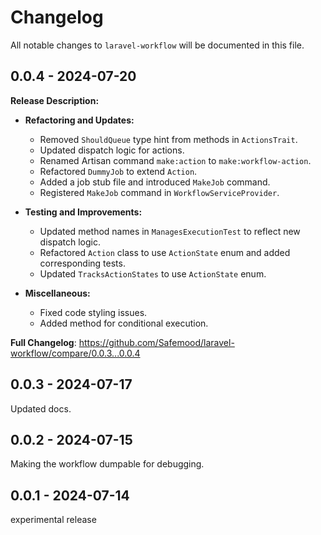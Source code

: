 # Changelog

All notable changes to `laravel-workflow` will be documented in this file.

## 0.0.4 - 2024-07-20

**Release Description:**

- **Refactoring and Updates:**
  
  - Removed `ShouldQueue` type hint from methods in `ActionsTrait`.
  - Updated dispatch logic for actions.
  - Renamed Artisan command `make:action` to `make:workflow-action`.
  - Refactored `DummyJob` to extend `Action`.
  - Added a job stub file and introduced `MakeJob` command.
  - Registered `MakeJob` command in `WorkflowServiceProvider`.
  
- **Testing and Improvements:**
  
  - Updated method names in `ManagesExecutionTest` to reflect new dispatch logic.
  - Refactored `Action` class to use `ActionState` enum and added corresponding tests.
  - Updated `TracksActionStates` to use `ActionState` enum.
  
- **Miscellaneous:**
  
  - Fixed code styling issues.
  - Added method for conditional execution.
  

**Full Changelog**: https://github.com/Safemood/laravel-workflow/compare/0.0.3...0.0.4

## 0.0.3 - 2024-07-17

Updated docs.

## 0.0.2 - 2024-07-15

Making the workflow dumpable for debugging.

## 0.0.1 - 2024-07-14

experimental release
